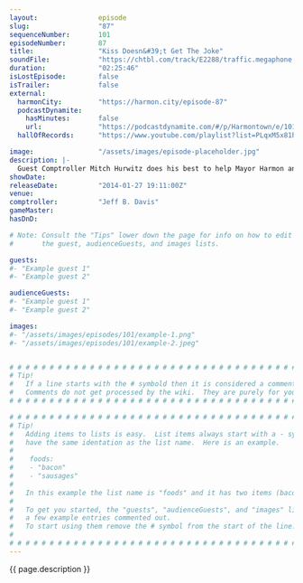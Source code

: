 ```yaml
---
layout:               episode
slug:                 "87"
sequenceNumber:       101
episodeNumber:        87
title:                "Kiss Doesn&#39;t Get The Joke"
soundFile:            "https://chtbl.com/track/E2288/traffic.megaphone.fm/STA5034086784.mp3?updated=1555718415"
duration:             "02:25:46"
isLostEpisode:        false
isTrailer:            false
external:
  harmonCity:         "https://harmon.city/episode-87"
  podcastDynamite:
    hasMinutes:       false
    url:              "https://podcastdynamite.com/#/p/Harmontown/e/101/87"
  hallOfRecords:      "https://www.youtube.com/playlist?list=PLqxM5x81hNOaFKR_VO-GVmwYb_IZP5UfT"

image:                "/assets/images/episode-placeholder.jpg"
description: |-
  Guest Comptroller Mitch Hurwitz does his best to help Mayor Harmon and Kumail Nanjiani ridicule Rob Schrab as he tries to celebrate 20 years of his comic book SCUD: The Disposable Assassin. In D&D, Sharpie and Laan-ev go to blows.
showDate:             
releaseDate:          "2014-01-27 19:11:00Z"
venue:                
comptroller:          "Jeff B. Davis"
gameMaster:           
hasDnD:               

# Note: Consult the "Tips" lower down the page for info on how to edit
#       the guest, audienceGuests, and images lists.

guests:
#- "Example guest 1"
#- "Example guest 2"

audienceGuests:
#- "Example guest 1"
#- "Example guest 2"

images:
#- "/assets/images/episodes/101/example-1.png"
#- "/assets/images/episodes/101/example-2.jpeg"


# # # # # # # # # # # # # # # # # # # # # # # # # # # # # # # # # # # # # # # # # # # # #
# Tip!
#   If a line starts with the # symbold then it is considered a comment.
#   Comments do not get processed by the wiki.  They are purely for your information.
# # # # # # # # # # # # # # # # # # # # # # # # # # # # # # # # # # # # # # # # # # # # #

# # # # # # # # # # # # # # # # # # # # # # # # # # # # # # # # # # # # # # # # # # # # #
# Tip!
#   Adding items to lists is easy.  List items always start with a - symbol and have
#   have the same identation as the list name.  Here is an example.
#
#    foods:
#    - "bacon"
#    - "sausages"
#
#   In this example the list name is "foods" and it has two items (bacon, and sausages).
#
#   To get you started, the "guests", "audienceGuests", and "images" lists below have
#   a few example entries commented out.
#   To start using them remove the # symbol from the start of the line.
#
# # # # # # # # # # # # # # # # # # # # # # # # # # # # # # # # # # # # # # # # # # # # #
---
```


<!-- The episode description will be rendered here -->
{{ page.description }}

<!-- Add your content BELOW here -->
<!-- vvvvvvvvvvvvvvvvvvvvvvvvvvv -->




<!-- ^^^^^^^^^^^^^^^^^^^^^^^^^^^ -->
<!-- Add your content ABOVE here -->

<!-- The episode gallery will be rendered here -->